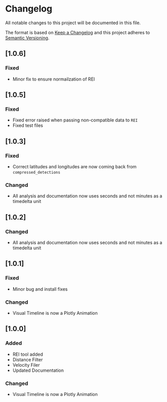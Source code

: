 # Changelog
All notable changes to this project will be documented in this file.

The format is based on [Keep a Changelog](http://keepachangelog.com/en/1.0.0/)
and this project adheres to [Semantic Versioning](http://semver.org/spec/v2.0.0.html).

## [1.0.6]

### Fixed
- Minor fix to ensure normailzation of REI


## [1.0.5]

### Fixed
- Fixed error raised when passing non-compatible data to `REI`
- Fixed test files

## [1.0.3]

### Fixed
- Correct latitudes and longitudes are now coming back from `compressed_detections `

### Changed
- All analysis and documentation now uses seconds and not minutes as a timedelta unit

## [1.0.2]

### Changed
- All analysis and documentation now uses seconds and not minutes as a timedelta unit

## [1.0.1]

### Fixed
- Minor bug and install fixes

### Changed
- Visual Timeline is now a Plotly Animation

## [1.0.0]

### Added
- REI tool added
- Distance Filter
- Velocity Filer
- Updated Documentation

### Changed
- Visual Timeline is now a Plotly Animation
